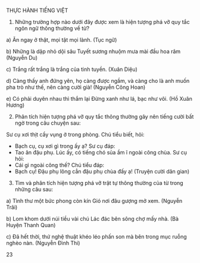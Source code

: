 THỰC HÀNH TIẾNG VIỆT

1. Những trường hợp nào dưới đây được xem là hiện tượng phá vỡ quy tắc ngôn ngữ thông thường về từ?

a) Ăn ngay ở thật, mọi tật mọi lành. (Tục ngữ)

b) Những là dập nhỏ dội sâu
   Tuyết sương nhuộm mưa mài đầu hoa râm
(Nguyễn Du)

c) Trắng rất trắng là trắng của tinh tuyền.
(Xuân Diệu)

d) Càng thấy anh đứng yên, họ càng được ngầm, và càng cho là anh muốn pha trò như thế, nên càng cười già! (Nguyễn Công Hoan)

e) Có phải duyên nhau thì thắm lại
   Đừng xanh như lá, bạc như vôi.
(Hồ Xuân Hương)

2. Phân tích hiện tượng phá vỡ quy tắc thông thường gây nên tiếng cười bất ngờ trong câu chuyện sau:

Sư cụ xơi thịt cầy vụng ở trong phòng. Chú tiểu biết, hỏi:
- Bạch cụ, cụ xơi gì trong ấy ạ?
Sư cụ đáp:
- Tao ăn đậu phụ.
Lúc ấy, có tiếng chó sủa ầm ĩ ngoài công chùa. Sư cụ hỏi:
- Cái gì ngoài công thế?
Chú tiểu đáp:
- Bạch cụ! Đậu phụ lông cẳn đậu phụ chùa đấy ạ!
(Truyện cười dân gian)

3. Tìm và phân tích hiện tượng phá vỡ trật tự thông thường của từ trong những câu sau:

a) Tình thư một bức phong còn kín
   Gió nơi đâu gượng mở xem.
(Nguyễn Trãi)

b) Lom khom dưới núi tiều vài chú
   Lác đác bên sông chợ mấy nhà.
(Bà Huyện Thanh Quan)

c) Đã hết thời, thứ nghệ thuật khéo léo phấn son mà bên trong mục ruỗng nghèo nàn. (Nguyễn Đình Thi)

23